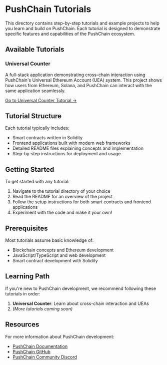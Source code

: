 # PushChain Tutorials

This directory contains step-by-step tutorials and example projects to help you learn and build on PushChain. Each tutorial is designed to demonstrate specific features and capabilities of the PushChain ecosystem.

## Available Tutorials

### Universal Counter

A full-stack application demonstrating cross-chain interaction using PushChain's Universal Ethereum Account (UEA) system. This project shows how users from Ethereum, Solana, and PushChain can interact with the same application seamlessly.

[Go to Universal Counter Tutorial →](./universal-counter)

## Tutorial Structure

Each tutorial typically includes:

- Smart contracts written in Solidity
- Frontend applications built with modern web frameworks
- Detailed README files explaining concepts and implementation
- Step-by-step instructions for deployment and usage

## Getting Started

To get started with any tutorial:

1. Navigate to the tutorial directory of your choice
2. Read the README for an overview of the project
3. Follow the setup instructions for both smart contracts and frontend applications
4. Experiment with the code and make it your own!

## Prerequisites

Most tutorials assume basic knowledge of:

- Blockchain concepts and Ethereum development
- JavaScript/TypeScript and web development
- Smart contract development with Solidity

## Learning Path

If you're new to PushChain development, we recommend following these tutorials in order:

1. **Universal Counter**: Learn about cross-chain interaction and UEAs
2. *(More tutorials coming soon)*

## Resources

For more information about PushChain development:

- [PushChain Documentation](https://docs.pushchain.xyz)
- [PushChain GitHub](https://github.com/pushchain)
- [PushChain Community Discord](https://discord.gg/pushchain)
